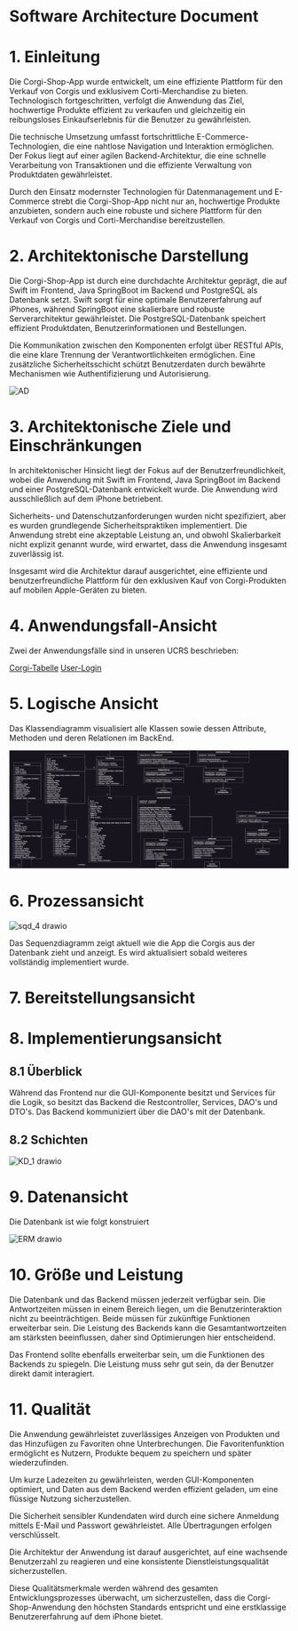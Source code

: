 # Software Architecture Document #

# 1. Einleitung

Die Corgi-Shop-App wurde entwickelt, um eine effiziente Plattform für den Verkauf von Corgis und exklusivem Corti-Merchandise zu bieten. Technologisch fortgeschritten, verfolgt die Anwendung das Ziel, hochwertige Produkte effizient zu verkaufen und gleichzeitig ein reibungsloses Einkaufserlebnis für die Benutzer zu gewährleisten.

Die technische Umsetzung umfasst fortschrittliche E-Commerce-Technologien, die eine nahtlose Navigation und Interaktion ermöglichen. Der Fokus liegt auf einer agilen Backend-Architektur, die eine schnelle Verarbeitung von Transaktionen und die effiziente Verwaltung von Produktdaten gewährleistet.

Durch den Einsatz modernster Technologien für Datenmanagement und E-Commerce strebt die Corgi-Shop-App nicht nur an, hochwertige Produkte anzubieten, sondern auch eine robuste und sichere Plattform für den Verkauf von Corgis und Corti-Merchandise bereitzustellen.

# 2. Architektonische Darstellung

Die Corgi-Shop-App ist durch eine durchdachte Architektur geprägt, die auf Swift im Frontend, Java SpringBoot im Backend und PostgreSQL als Datenbank setzt. Swift sorgt für eine optimale Benutzererfahrung auf iPhones, während SpringBoot eine skalierbare und robuste Serverarchitektur gewährleistet. Die PostgreSQL-Datenbank speichert effizient Produktdaten, Benutzerinformationen und Bestellungen.

Die Kommunikation zwischen den Komponenten erfolgt über RESTful APIs, die eine klare Trennung der Verantwortlichkeiten ermöglichen. Eine zusätzliche Sicherheitsschicht schützt Benutzerdaten durch bewährte Mechanismen wie Authentifizierung und Autorisierung.

![AD](https://github.com/mausio/corgi-shop-doc/assets/115564658/ec2c3c28-82be-4f5b-ac38-e22ca869035f)

# 3. Architektonische Ziele und Einschränkungen

In architektonischer Hinsicht liegt der Fokus auf der Benutzerfreundlichkeit, wobei die Anwendung mit Swift im Frontend, Java SpringBoot im Backend und einer PostgreSQL-Datenbank entwickelt wurde. 
Die Anwendung wird ausschließlich auf dem iPhone betriebent.

Sicherheits- und Datenschutzanforderungen wurden nicht spezifiziert, aber es wurden grundlegende Sicherheitspraktiken implementiert. 
Die Anwendung strebt eine akzeptable Leistung an, und obwohl Skalierbarkeit nicht explizit genannt wurde, wird erwartet, dass die Anwendung insgesamt zuverlässig ist.

Insgesamt wird die Architektur darauf ausgerichtet, eine effiziente und benutzerfreundliche Plattform für den exklusiven Kauf von Corgi-Produkten auf mobilen Apple-Geräten zu bieten.

# 4. Anwendungsfall-Ansicht

Zwei der Anwendungsfälle sind in unseren UCRS beschrieben:

[Corgi-Tabelle](https://github.com/mausio/corgi-shop-doc/blob/main/ucrs/ucrs-1-CorgiTab.md)
[User-Login](https://github.com/mausio/corgi-shop-doc/blob/main/ucrs/ucrs-2-User-Login.md)

# 5. Logische Ansicht

Das Klassendiagramm visualisiert alle Klassen sowie dessen Attribute, Methoden und deren Relationen im BackEnd.

![Klassendiagramm](https://github.com/mausio/corgi-shop-doc/blob/main/classdiagram/cd2.drawio.png)

# 6. Prozessansicht

![sqd_4 drawio](https://github.com/mausio/corgi-shop-doc/assets/122524882/e48f0105-1bd5-4912-8f99-61b5dcc6eb15)

Das Sequenzdiagramm zeigt aktuell wie die App die Corgis aus der Datenbank zieht und anzeigt.
Es wird aktualisiert sobald weiteres vollständig implementiert wurde.

# 7. Bereitstellungsansicht

# 8. Implementierungsansicht

## 8.1 Überblick

Während das Frontend nur die GUI-Komponente besitzt und Services für die Logik, so besitzt das Backend die Restcontroller, Services, DAO's und DTO's. Das Backend kommuniziert über die DAO's mit der Datenbank.

## 8.2 Schichten

![KD_1 drawio](https://github.com/mausio/corgi-shop-doc/assets/115564658/7a6c933a-a0aa-4574-937f-e431d426810f)

# 9. Datenansicht

Die Datenbank ist wie folgt konstruiert

![ERM drawio](https://github.com/mausio/corgi-shop-doc/assets/115564658/493e9772-610d-43de-940e-884cc111d4b0)

# 10. Größe und Leistung

Die Datenbank und das Backend müssen jederzeit verfügbar sein. Die Antwortzeiten müssen in einem Bereich liegen, um die Benutzerinteraktion nicht zu beeinträchtigen. Beide müssen für zukünftige Funktionen erweiterbar sein. Die Leistung des Backends kann die Gesamtantwortzeiten am stärksten beeinflussen, daher sind Optimierungen hier entscheidend.

Das Frontend sollte ebenfalls erweiterbar sein, um die Funktionen des Backends zu spiegeln. Die Leistung muss sehr gut sein, da der Benutzer direkt damit interagiert.

# 11. Qualität

Die Anwendung gewährleistet zuverlässiges Anzeigen von Produkten und das Hinzufügen zu Favoriten ohne Unterbrechungen. 
Die Favoritenfunktion ermöglicht es Nutzern, Produkte bequem zu speichern und später wiederzufinden.

Um kurze Ladezeiten zu gewährleisten, werden GUI-Komponenten optimiert, und Daten aus dem Backend werden effizient geladen, um eine flüssige Nutzung sicherzustellen.

Die Sicherheit sensibler Kundendaten wird durch eine sichere Anmeldung mittels E-Mail und Passwort gewährleistet. Alle Übertragungen erfolgen verschlüsselt.

Die Architektur der Anwendung ist darauf ausgerichtet, auf eine wachsende Benutzerzahl zu reagieren und eine konsistente Dienstleistungsqualität sicherzustellen.

Diese Qualitätsmerkmale werden während des gesamten Entwicklungsprozesses überwacht, um sicherzustellen, 
dass die Corgi-Shop-Anwendung den höchsten Standards entspricht und eine erstklassige Benutzererfahrung auf dem iPhone bietet.

